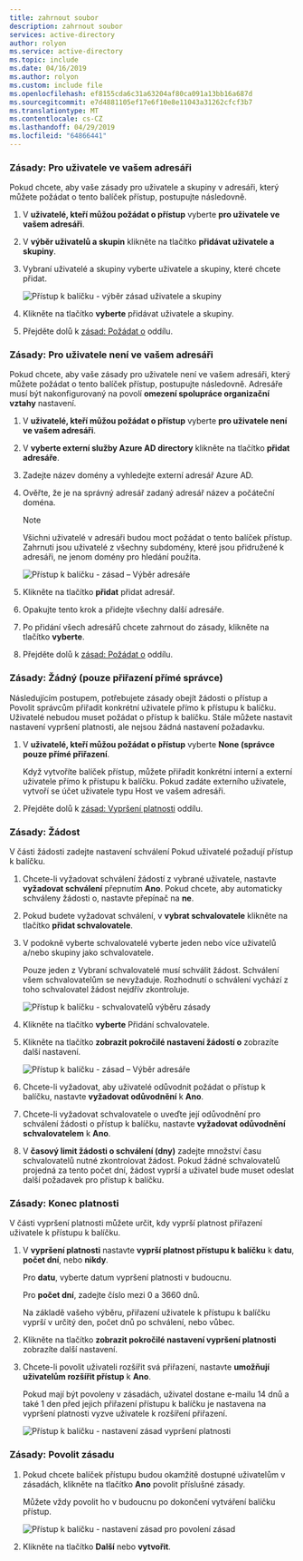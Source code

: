 ```yaml
---
title: zahrnout soubor
description: zahrnout soubor
services: active-directory
author: rolyon
ms.service: active-directory
ms.topic: include
ms.date: 04/16/2019
ms.author: rolyon
ms.custom: include file
ms.openlocfilehash: ef8155cda6c31a63204af80ca091a13bb16a687d
ms.sourcegitcommit: e7d4881105ef17e6f10e8e11043a31262cfcf3b7
ms.translationtype: MT
ms.contentlocale: cs-CZ
ms.lasthandoff: 04/29/2019
ms.locfileid: "64866441"
---
```

### <a name="policy-for-users-in-your-directory"></a>Zásady: Pro uživatele ve vašem adresáři

Pokud chcete, aby vaše zásady pro uživatele a skupiny v adresáři, který můžete požádat o tento balíček přístup, postupujte následovně.

1. V **uživatelé, kteří můžou požádat o přístup** vyberte **pro uživatele ve vašem adresáři**.

1. V **výběr uživatelů a skupin** klikněte na tlačítko **přidávat uživatele a skupiny**.

1. Vybraní uživatelé a skupiny vyberte uživatele a skupiny, které chcete přidat.

    ![Přístup k balíčku - výběr zásad uživatele a skupiny](./media/active-directory-entitlement-management-policy/policy-select-users-groups.png)

1. Klikněte na tlačítko **vyberte** přidávat uživatele a skupiny.

1. Přejděte dolů k [zásad: Požádat o](#policy-request) oddílu.

### <a name="policy-for-users-not-in-your-directory"></a>Zásady: Pro uživatele není ve vašem adresáři

Pokud chcete, aby vaše zásady pro uživatele není ve vašem adresáři, který můžete požádat o tento balíček přístup, postupujte následovně. Adresáře musí být nakonfigurovaný na povolí **omezení spolupráce organizační vztahy** nastavení.

1. V **uživatelé, kteří můžou požádat o přístup** vyberte **pro uživatele není ve vašem adresáři**.

1. V **vyberte externí služby Azure AD directory** klikněte na tlačítko **přidat adresáře**.

1. Zadejte název domény a vyhledejte externí adresář Azure AD.

1. Ověřte, že je na správný adresář zadaný adresář název a počáteční doména.

    > [!NOTE]
    > Všichni uživatelé v adresáři budou moct požádat o tento balíček přístup. Zahrnuti jsou uživatelé z všechny subdomény, které jsou přidružené k adresáři, ne jenom domény pro hledání použita.

    ![Přístup k balíčku - zásad – Výběr adresáře](./media/active-directory-entitlement-management-policy/policy-select-directories.png)

1. Klikněte na tlačítko **přidat** přidat adresář.

1. Opakujte tento krok a přidejte všechny další adresáře.

1. Po přidání všech adresářů chcete zahrnout do zásady, klikněte na tlačítko **vyberte**.

1. Přejděte dolů k [zásad: Požádat o](#policy-request) oddílu.

### <a name="policy-none-administrator-direct-assignments-only"></a>Zásady: Žádný (pouze přiřazení přímé správce)

Následujícím postupem, potřebujete zásady obejít žádosti o přístup a Povolit správcům přiřadit konkrétní uživatele přímo k přístupu k balíčku. Uživatelé nebudou muset požádat o přístup k balíčku. Stále můžete nastavit nastavení vypršení platnosti, ale nejsou žádná nastavení požadavku.

1. V **uživatelé, kteří můžou požádat o přístup** vyberte **None (správce pouze přímé přiřazení**.

    Když vytvoříte balíček přístup, můžete přiřadit konkrétní interní a externí uživatele přímo k přístupu k balíčku. Pokud zadáte externího uživatele, vytvoří se účet uživatele typu Host ve vašem adresáři.

1. Přejděte dolů k [zásad: Vypršení platnosti](#policy-expiration) oddílu.

### <a name="policy-request"></a>Zásady: Žádost

V části žádosti zadejte nastavení schválení Pokud uživatelé požadují přístup k balíčku.

1. Chcete-li vyžadovat schválení žádostí z vybrané uživatele, nastavte **vyžadovat schválení** přepnutím **Ano**. Pokud chcete, aby automaticky schváleny žádosti o, nastavte přepínač na **ne**.

1. Pokud budete vyžadovat schválení, v **vybrat schvalovatele** klikněte na tlačítko **přidat schvalovatele**.

1. V podokně vyberte schvalovatelé vyberte jeden nebo více uživatelů a/nebo skupiny jako schvalovatele.

    Pouze jeden z Vybraní schvalovatelé musí schválit žádost. Schválení všem schvalovatelům se nevyžaduje. Rozhodnutí o schválení vychází z toho schvalovatel žádost nejdřív zkontroluje.

    ![Přístup k balíčku - schvalovatelů výběru zásady](./media/active-directory-entitlement-management-policy/policy-select-approvers.png)

1. Klikněte na tlačítko **vyberte** Přidání schvalovatele.

1. Klikněte na tlačítko **zobrazit pokročilé nastavení žádostí o** zobrazíte další nastavení.

    ![Přístup k balíčku - zásad – Výběr adresáře](./media/active-directory-entitlement-management-policy/policy-advanced-request.png)

1. Chcete-li vyžadovat, aby uživatelé odůvodnit požádat o přístup k balíčku, nastavte **vyžadovat odůvodnění** k **Ano**.

1. Chcete-li vyžadovat schvalovatele o uveďte její odůvodnění pro schválení žádosti o přístup k balíčku, nastavte **vyžadovat odůvodnění schvalovatelem** k **Ano**.

1. V **časový limit žádosti o schválení (dny)** zadejte množství času schvalovatelů nutné zkontrolovat žádost. Pokud žádné schvalovatelů projedná za tento počet dní, žádost vyprší a uživatel bude muset odeslat další požadavek pro přístup k balíčku.

### <a name="policy-expiration"></a>Zásady: Konec platnosti

V části vypršení platnosti můžete určit, kdy vyprší platnost přiřazení uživatele k přístupu k balíčku.

1. V **vypršení platnosti** nastavte **vyprší platnost přístupu k balíčku** k **datu**, **počet dní**, nebo **nikdy**.

    Pro **datu**, vyberte datum vypršení platnosti v budoucnu.

    Pro **počet dní**, zadejte číslo mezi 0 a 3660 dnů.

    Na základě vašeho výběru, přiřazení uživatele k přístupu k balíčku vyprší v určitý den, počet dnů po schválení, nebo vůbec.

1. Klikněte na tlačítko **zobrazit pokročilé nastavení vypršení platnosti** zobrazíte další nastavení.

1. Chcete-li povolit uživateli rozšířit svá přiřazení, nastavte **umožňují uživatelům rozšířit přístup** k **Ano**.

    Pokud mají být povoleny v zásadách, uživatel dostane e-mailu 14 dnů a také 1 den před jejich přiřazení přístupu k balíčku je nastavena na vypršení platnosti vyzve uživatele k rozšíření přiřazení.

    ![Přístup k balíčku - nastavení zásad vypršení platnosti](./media/active-directory-entitlement-management-policy/policy-expiration.png)

### <a name="policy-enable-policy"></a>Zásady: Povolit zásadu

1. Pokud chcete balíček přístupu budou okamžitě dostupné uživatelům v zásadách, klikněte na tlačítko **Ano** povolit příslušné zásady.

    Můžete vždy povolit ho v budoucnu po dokončení vytváření balíčku přístup.

    ![Přístup k balíčku - nastavení zásad pro povolení zásad](./media/active-directory-entitlement-management-policy/policy-enable.png)

1. Klikněte na tlačítko **Další** nebo **vytvořit**.
